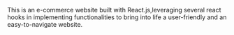 This is an e-commerce website built with React.js,leveraging several react hooks in implementing functionalities to bring into life a user-friendly and an easy-to-navigate website.
